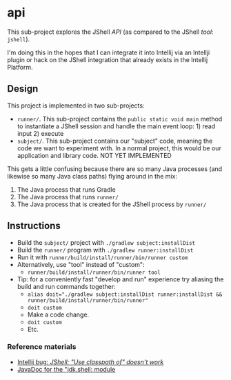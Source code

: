 # api

This sub-project explores the JShell *API* (as compared to the JShell *tool*: `jshell`).

I'm doing this in the hopes that I can integrate it into Intellij via an Intellji plugin or hack on the JShell integration
that already exists in the Intellij Platform.

## Design

This project is implemented in two sub-projects:

* `runner/`. This sub-project contains the `public static void main` method to instantiate a JShell session and handle
  the main event loop: 1) read input 2) execute
* `subject/`. This sub-project contains our "subject" code, meaning the code we want to experiment with. In a normal
  project, this would be our application and library code. NOT YET IMPLEMENTED  

This gets a little confusing because there are so many Java processes (and likewise so many Java class paths) flying around
in the mix:

1. The Java process that runs Gradle
1. The Java process that runs `runner/`
1. The Java process that is created for the JShell process by `runner/`

## Instructions

* Build the `subject/` project with `./gradlew subject:installDist`
* Build the `runner/` program with `./gradlew runner:installDist`
* Run it with `runner/build/install/runner/bin/runner custom`
* Alternatively, use "tool" instead of "custom":
  * `runner/build/install/runner/bin/runner tool`
* Tip: for a conveniently fast "develop and run" experience try aliasing the build and run commands together:
  * `alias doit="./gradlew subject:installDist runner:installDist && runner/build/install/runner/bin/runner"`
  * `doit custom`
  * Make a code change.
  * `doit custom`
  * Etc.

### Reference materials

* [Intellij bug: *JShell: "Use classpath of" doesn't work*](https://youtrack.jetbrains.com/issue/IDEA-176418)
* [JavaDoc for the "jdk.shell: module](https://docs.oracle.com/en/java/javase/15/docs/api/jdk.jshell/jdk/jshell/package-summary.html)

